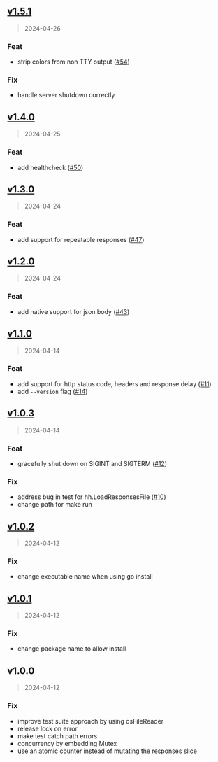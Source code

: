 
<a name="v1.5.1"></a>
## [v1.5.1](https://github.com/kilianc/pretender/compare/v1.4.0...v1.5.1)

> 2024-04-26

### Feat

* strip colors from non TTY output ([#54](https://github.com/kilianc/pretender/issues/54))

### Fix

* handle server shutdown correctly


<a name="v1.4.0"></a>
## [v1.4.0](https://github.com/kilianc/pretender/compare/v1.3.0...v1.4.0)

> 2024-04-25

### Feat

* add healthcheck ([#50](https://github.com/kilianc/pretender/issues/50))


<a name="v1.3.0"></a>
## [v1.3.0](https://github.com/kilianc/pretender/compare/v1.2.0...v1.3.0)

> 2024-04-24

### Feat

* add support for repeatable responses ([#47](https://github.com/kilianc/pretender/issues/47))


<a name="v1.2.0"></a>
## [v1.2.0](https://github.com/kilianc/pretender/compare/v1.1.0...v1.2.0)

> 2024-04-24

### Feat

* add native support for json body ([#43](https://github.com/kilianc/pretender/issues/43))


<a name="v1.1.0"></a>
## [v1.1.0](https://github.com/kilianc/pretender/compare/v1.0.3...v1.1.0)

> 2024-04-14

### Feat

* add support for http status code, headers and response delay ([#11](https://github.com/kilianc/pretender/issues/11))
* add `--version` flag ([#14](https://github.com/kilianc/pretender/issues/14))


<a name="v1.0.3"></a>
## [v1.0.3](https://github.com/kilianc/pretender/compare/v1.0.2...v1.0.3)

> 2024-04-14

### Feat

* gracefully shut down on SIGINT and SIGTERM ([#12](https://github.com/kilianc/pretender/issues/12))

### Fix

* address bug in test for hh.LoadResponsesFile ([#10](https://github.com/kilianc/pretender/issues/10))
* change path for make run


<a name="v1.0.2"></a>
## [v1.0.2](https://github.com/kilianc/pretender/compare/v1.0.1...v1.0.2)

> 2024-04-12

### Fix

* change executable name when using go install


<a name="v1.0.1"></a>
## [v1.0.1](https://github.com/kilianc/pretender/compare/v1.0.0...v1.0.1)

> 2024-04-12

### Fix

* change package name to allow install


<a name="v1.0.0"></a>
## v1.0.0

> 2024-04-12

### Fix

* improve test suite approach by using osFileReader
* release lock on error
* make test catch path errors
* concurrency by embedding Mutex
* use an atomic counter instead of mutating the responses slice

